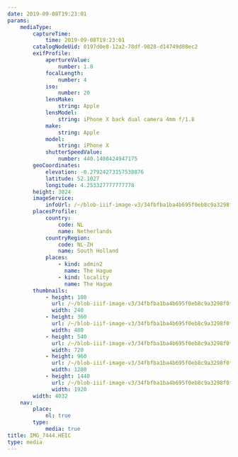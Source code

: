 ```yaml
---
date: 2019-09-08T19:23:01
params:
    mediaType:
        captureTime:
            time: 2019-09-08T19:23:01
        catalogNodeUid: 0197d0e8-12a2-78df-9828-d14749d08ec2
        exifProfile:
            apertureValue:
                number: 1.8
            focalLength:
                number: 4
            iso:
                number: 20
            lensMake:
                string: Apple
            lensModel:
                string: iPhone X back dual camera 4mm f/1.8
            make:
                string: Apple
            model:
                string: iPhone X
            shutterSpeedValue:
                number: 440.1408424947175
        geoCoordinates:
            elevation: -0.27924273157538876
            latitude: 52.1027
            longitude: 4.253327777777778
        height: 3024
        imageService:
            infoUrl: /~/blob-iiif-image-v3/34fbfba1ba4b695f0eb8c9a3298f0fb92b1aaa5396e61e60ae740b822587ff24/info.json
        placesProfile:
            country:
                code: NL
                name: Netherlands
            countryRegion:
                code: NL-ZH
                name: South Holland
            places:
                - kind: admin2
                  name: The Hague
                - kind: locality
                  name: The Hague
        thumbnails:
            - height: 180
              url: /~/blob-iiif-image-v3/34fbfba1ba4b695f0eb8c9a3298f0fb92b1aaa5396e61e60ae740b822587ff24/full/240%2C180/0/default.jpg
              width: 240
            - height: 360
              url: /~/blob-iiif-image-v3/34fbfba1ba4b695f0eb8c9a3298f0fb92b1aaa5396e61e60ae740b822587ff24/full/480%2C360/0/default.jpg
              width: 480
            - height: 540
              url: /~/blob-iiif-image-v3/34fbfba1ba4b695f0eb8c9a3298f0fb92b1aaa5396e61e60ae740b822587ff24/full/720%2C540/0/default.jpg
              width: 720
            - height: 960
              url: /~/blob-iiif-image-v3/34fbfba1ba4b695f0eb8c9a3298f0fb92b1aaa5396e61e60ae740b822587ff24/full/1280%2C960/0/default.jpg
              width: 1280
            - height: 1440
              url: /~/blob-iiif-image-v3/34fbfba1ba4b695f0eb8c9a3298f0fb92b1aaa5396e61e60ae740b822587ff24/full/1920%2C1440/0/default.jpg
              width: 1920
        width: 4032
    nav:
        place:
            nl: true
        type:
            media: true
title: IMG_7444.HEIC
type: media
---
```

